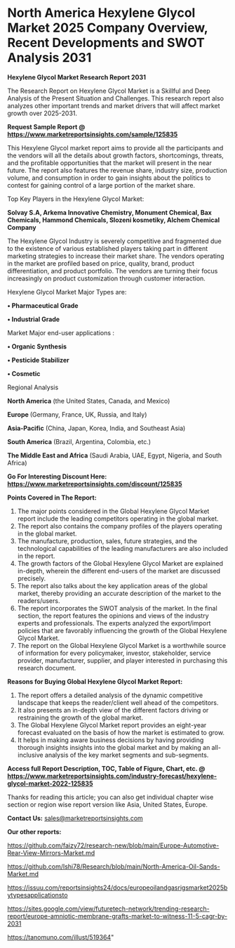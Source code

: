 # North America Hexylene Glycol Market 2025 Company Overview, Recent Developments and SWOT Analysis 2031

<strong>Hexylene Glycol Market Research Report 2031</strong>

The Research Report on Hexylene Glycol Market is a Skillful and Deep Analysis of the Present Situation and Challenges. This research report also analyzes other important trends and market drivers that will affect market growth over 2025-2031.

<strong>Request Sample Report @ <a href=https://www.marketreportsinsights.com/sample/125835>https://www.marketreportsinsights.com/sample/125835</a></strong>

This Hexylene Glycol market report aims to provide all the participants and the vendors will all the details about growth factors, shortcomings, threats, and the profitable opportunities that the market will present in the near future. The report also features the revenue share, industry size, production volume, and consumption in order to gain insights about the politics to contest for gaining control of a large portion of the market share.

Top Key Players in the Hexylene Glycol Market:

<strong>Solvay S.A, Arkema Innovative Chemistry, Monument Chemical, Bax Chemicals, Hammond Chemicals, Slozeni kosmetiky, Alchem Chemical Company</strong>

The Hexylene Glycol Industry is severely competitive and fragmented due to the existence of various established players taking part in different marketing strategies to increase their market share. The vendors operating in the market are profiled based on price, quality, brand, product differentiation, and product portfolio. The vendors are turning their focus increasingly on product customization through customer interaction.

Hexylene Glycol Market Major Types are:

<strong>• Pharmaceutical Grade

• Industrial Grade</strong>

Market Major end-user applications :

<strong>• Organic Synthesis

• Pesticide Stabilizer

• Cosmetic</strong>

Regional Analysis

</u><strong><b>North America</b></strong> (the United States, Canada, and Mexico)

<strong><b>Europe </b></strong>(Germany, France, UK, Russia, and Italy)

<strong><b>Asia-Pacific</b></strong> (China, Japan, Korea, India, and Southeast Asia)

<strong><b>South America</b></strong> (Brazil, Argentina, Colombia, etc.)

<strong><b>The Middle East and Africa</b></strong> (Saudi Arabia, UAE, Egypt, Nigeria, and South Africa)

<strong>Go For Interesting Discount Here: <a href=https://www.marketreportsinsights.com/discount/125835>https://www.marketreportsinsights.com/discount/125835</a></strong>

<strong>Points Covered in The Report:</strong>
<ol>
  <li>The major points considered in the Global Hexylene Glycol Market report include the leading competitors operating in the global market.</li>
  <li>The report also contains the company profiles of the players operating in the global market.</li>
  <li>The manufacture, production, sales, future strategies, and the technological capabilities of the leading manufacturers are also included in the report.</li>
  <li>The growth factors of the Global Hexylene Glycol Market are explained in-depth, wherein the different end-users of the market are discussed precisely.</li>
  <li>The report also talks about the key application areas of the global market, thereby providing an accurate description of the market to the readers/users.</li>
  <li>The report incorporates the SWOT analysis of the market. In the final section, the report features the opinions and views of the industry experts and professionals. The experts analyzed the export/import policies that are favorably influencing the growth of the Global Hexylene Glycol Market.</li>
  <li>The report on the Global Hexylene Glycol Market is a worthwhile source of information for every policymaker, investor, stakeholder, service provider, manufacturer, supplier, and player interested in purchasing this research document.</li>
</ol>
<strong>Reasons for Buying Global Hexylene Glycol Market Report:</strong>

<ol>
  <li>The report offers a detailed analysis of the dynamic competitive landscape that keeps the reader/client well ahead of the competitors.</li>
  <li>It also presents an in-depth view of the different factors driving or restraining the growth of the global market.</li>
  <li>The Global Hexylene Glycol Market report provides an eight-year forecast evaluated on the basis of how the market is estimated to grow.</li>
  <li>It helps in making aware business decisions by having providing thorough insights insights into the global market and by making an all-inclusive analysis of the key market segments and sub-segments.</li>
</ol>
<strong>Access full Report Description, TOC, Table of Figure, Chart, etc. @ <a href=https://www.marketreportsinsights.com/industry-forecast/hexylene-glycol-market-2022-125835>https://www.marketreportsinsights.com/industry-forecast/hexylene-glycol-market-2022-125835</a></strong>


Thanks for reading this article; you can also get individual chapter wise section or region wise report version like Asia, United States, Europe.

<strong>Contact Us:</strong>
sales@marketreportsinsights.com

<strong>Our other reports:</strong>

<a href=https://github.com/faizy72/research-new/blob/main/Europe-Automotive-Rear-View-Mirrors-Market.md>https://github.com/faizy72/research-new/blob/main/Europe-Automotive-Rear-View-Mirrors-Market.md</a>

<a href=https://github.com/Ishi78/Research/blob/main/North-America-Oil-Sands-Market.md>https://github.com/Ishi78/Research/blob/main/North-America-Oil-Sands-Market.md</a>

<a href=https://issuu.com/reportsinsights24/docs/europeoilandgasrigsmarket2025bytypesapplicationsto>https://issuu.com/reportsinsights24/docs/europeoilandgasrigsmarket2025bytypesapplicationsto</a>

<a href=https://sites.google.com/view/futuretech-network/trending-research-report/europe-amniotic-membrane-grafts-market-to-witness-11-5-cagr-by-2031>https://sites.google.com/view/futuretech-network/trending-research-report/europe-amniotic-membrane-grafts-market-to-witness-11-5-cagr-by-2031</a>

<a href=https://tanomuno.com/illust/519364>https://tanomuno.com/illust/519364</a>"
